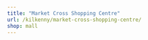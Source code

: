 ```yaml
---
title: "Market Cross Shopping Centre"
url: /kilkenny/market-cross-shopping-centre/
shop: mall
---
```

